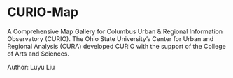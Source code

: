 # CURIO-Map
A Comprehensive Map Gallery for Columbus Urban & Regional Information Observatory (CURIO). The Ohio State University’s Center for Urban and Regional Analysis (CURA) developed CURIO with the support of the College of Arts and Sciences.

Author: Luyu Liu
